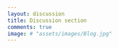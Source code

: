 ```yaml
---
layout: discussion
title: Discussion section
comments: true
image: # "assets/images/Blog.jpg"
---
```

